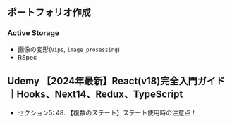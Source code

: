 ## ポートフォリオ作成
### Active Storage
- 画像の変形(`Vips`, `image_prosessing`)
- RSpec

## Udemy 【2024年最新】React(v18)完全入門ガイド｜Hooks、Next14、Redux、TypeScript
- セクション5: 48. 【複数のステート】ステート使用時の注意点！

